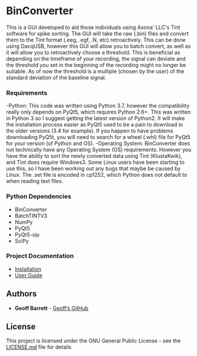 # BinConverter

This is a GUI developed to aid those individuals using Axona' LLC's Tint software for spike sorting. The GUI will take the raw (.bin) files and convert them to the Tint format (.eeg, .egf, .N, etc) retroactively. This can be done using DacqUSB, however this GUI will allow you to batch convert, as well as it will allow you to retroactively choose a threshold. This is beneficial as depending on the timeframe of your recording, the signal can deviate and the threshold you set in the beginning of the recording might no longer be suitable. As of now the threshold is a multiple (chosen by the user) of the standard deviation of the baseline signal.



### Requirements
-Python: This code was written using Python 3.7, however the compatibility really only depends on PyQt5, which requires Python 2.6+. This was written in Python 3 so I suggest getting the latest version of Python2. It will make the installation process easier as PyQt5 used to be a pain to download in the older versions (3.4 for example). If you happen to have problems downloading PyQ5t, you will need to search for a wheel (.whl) file for PyQt5 for your version (of Python and OS).
-Operating System: BinConverter does not technically have any Operating System (OS) requirements. However you have the ability to sort the newly converted data using Tint (KlustaKwik), and Tint does require Windows3. Some Linux users have been starting to use this, so I have been working out any bugs that maybe be caused by Linux. The .set file is encoded in cp1252, which Python does not default to when reading text files.

### Python Dependencies
- BinConverter
- BatchTINTV3
- NumPy
- PyQt5
- PyQt5-sip
- SciPy

### Project Documentation
- [Installation](https://geba.technology/project/binconverter)
- [User Guide](https://geba.technology/project/binconverter-binconverter-user-guide)


## Authors
* **Geoff Barrett** - [Geoff’s GitHub](https://github.com/GeoffBarrett)

## License
This project is licensed under the GNU  General  Public  License - see the [LICENSE.md](LICENSE.md) file for details
